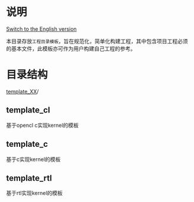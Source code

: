 # 说明

[Switch to the English version](./README.md)

本目录存放`工程目录模板`，旨在规范化，简单化构建工程，其中包含项目工程必须的基本文件，此模板亦可作为用户构建自己工程的参考。

# 目录结构
[template_XX](#template_XX_dir)/  

template_cl
--------------------------------

基于opencl c实现kernel的模板

template_c
--------------------------------

基于c实现kernel的模板

template_rtl
--------------------------------

基于rtl实现kernel的模板